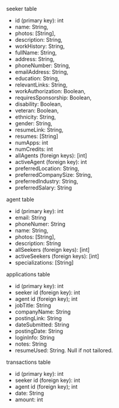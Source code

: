 seeker table

- id (primary key): int
- name: String,
- photos: [String],
- description: String,
- workHistory: String,
- fullName: String,
- address: String,
- phoneNumber: String,
- emailAddress: String,
- education: String,
- relevantLinks: String,
- workAuthorization: Boolean,
- requiresSponsorship: Boolean,
- disability: Boolean,
- veteran: Boolean,
- ethnicity: String,
- gender: String,
- resumeLink: String,
- resumes: [String]
- numApps: int
- numCredits: int
- allAgents (foreign keys): [int]
- activeAgent (foreign key): int
- preferredLocation: String,
- preferredCompanySize: String,
- preferredIndustry: String,
- preferredSalary: String

agent table

- id (primary key): int
- email: String
- phoneNumer: String
- name: String,
- photos: [String],
- description: String
- allSeekers (foreign keys): [int]
- activeSeekers (foreign keys): [int]
- specializations: [String]

applications table

- id (primary key): int
- seeker id (foreign key): int
- agent id (foreign key); int
- jobTitle: String
- companyName: String
- postingLink: String
- dateSubmitted: String
- postingDate: String
- loginInfo: String
- notes: String
- resumeUsed: String. Null if not tailored.

transactions table

- id (primary key): int
- seeker id (foreign key): int
- agent id (foreign key); int
- date: String
- amount: int
